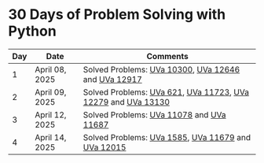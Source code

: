 # 30 Days of Problem Solving with Python

| Day | Date           | Comments                                                                                                                                                                                                                                                                                                                                                                                                                                                                                                                    |
| --- | -------------- | --------------------------------------------------------------------------------------------------------------------------------------------------------------------------------------------------------------------------------------------------------------------------------------------------------------------------------------------------------------------------------------------------------------------------------------------------------------------------------------------------------------------------- |
| 1   | April 08, 2025 | Solved Problems: [UVa 10300](https://onlinejudge.org/index.php?option=com_onlinejudge&Itemid=8&page=show_problem&problem=1241), [UVa 12646](https://onlinejudge.org/index.phpoption=com_onlinejudge&Itemid=8&page=show_problem&problem=4375) and [UVa 12917](https://onlinejudge.org/index.php?option=com_onlinejudge&Itemid=8&page=show_problem&problem=4796)                                                                                                                                                              |
| 2   | April 09, 2025 | Solved Problems: [UVa 621](https://onlinejudge.org/index.php?option=com_onlinejudge&Itemid=8&category=24&page=show_problem&problem=562), [UVa 11723](https://onlinejudge.org/index.php?option=com_onlinejudge&Itemid=8&category=24&page=show_problem&problem=2823), [UVa 12279](https://onlinejudge.org/index.php?option=com_onlinejudge&Itemid=8&category=24&page=show_problem&problem=3431) and [UVa 13130](https://onlinejudge.org/index.php?option=com_onlinejudge&Itemid=8&category=24&page=show_problem&problem=5041) |
| 3   | April 12, 2025 | Solved Problems: [UVa 11078](https://onlinejudge.org/index.php?option=com_onlinejudge&Itemid=8&category=24&page=show_problem&problem=2019) and [UVa 11687](https://onlinejudge.org/index.php?option=com_onlinejudge&Itemid=8&category=24&page=show_problem&problem=2734)                                                                                                                                                                                                                                                    |
| 4   | April 14, 2025 | Solved Problems: [UVa 1585](https://onlinejudge.org/index.php?option=com_onlinejudge&Itemid=8&category=24&page=show_problem&problem=4460), [UVa 11679](https://onlinejudge.org/index.php?option=com_onlinejudge&Itemid=8&category=24&page=show_problem&problem=2726) and [UVa 12015](https://onlinejudge.org/index.php?option=com_onlinejudge&Itemid=8&category=24&page=show_problem&problem=3166)                                                                                                                          |
